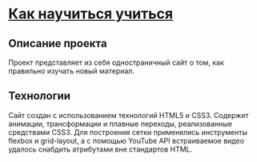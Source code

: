 # [**Как научиться учиться**](https://gb040.github.io/how-to-learn/ "Ссылка на проект")

## Описание проекта
Проект представляет из себя одностраничный сайт о том, как правильно изучать новый материал.

## Технологии
Сайт создан с использованием технологий HTML5 и CSS3. Содержит анимации, трансформации и плавные переходы, реализованные средствами CSS3. Для построения сетки применялись инструменты flexbox и grid-layout, а с помощью YouTube API встраиваемое видео удалось снабдить атрибутами вне стандартов HTML.

